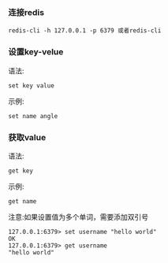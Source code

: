 ### 连接redis

```
redis-cli -h 127.0.0.1 -p 6379 或者redis-cli
```

### 设置key-velue

语法:

```
set key value
```

示例:

```
set name angle
```

### 获取value

语法:

```
get key
```

示例:

```
get name
```

注意:如果设置值为多个单词，需要添加双引号

```
127.0.0.1:6379> set username "hello world"
OK
127.0.0.1:6379> get username
"hello world"
```



